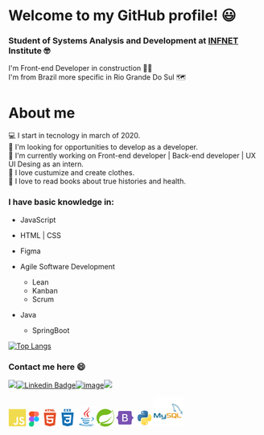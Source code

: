 
# Welcome to my GitHub profile! 😃
### Student of  Systems Analysis and Development at <a href="https://www.infnet.edu.br/infnet" target="_blank">INFNET</a> Institute 🤓

I'm Front-end Developer in construction 👷‍♀️  
I'm from Brazil more specific in Rio Grande Do Sul 🗺️  



# About me

💻 I start in tecnology in march of 2020.  
👯 I'm looking for opportunities to develop as a developer.  
🔭 I'm currently working on Front-end developer | Back-end developer | UX UI Desing as an intern.   
👚 I love custumize and create clothes.   
📖 I love to read books about true histories and health.

### I have basic knowledge in:
- JavaScript 
- HTML | CSS
- Figma  
- Agile Software Development
   - Lean 
   - Kanban   
   - Scrum

- Java 
   - SpringBoot
   
[![Top Langs](https://github-readme-stats.vercel.app/api/top-langs/?username=soualine&layout=compact&theme=nightowl)](https://github.com/anuraghazra/github-readme-stats)


### Contact me here 😄
<a href="https://wa.me/<5551981199003>" target="_blank"><img src="https://img.shields.io/badge/WhatsApp-25D366?style=for-the-badge&logo=whatsapp&logoColor=white" target="_blank">[![Linkedin Badge](https://img.shields.io/badge/LinkedIn-0077B5?style=for-the-badge&logo=linkedin&logoColor=white)](https://www.linkedin.com/in/aline-s-souza/)[![image](https://img.shields.io/badge/Discord-7289DA?style=for-the-badge&logo=discord&logoColor=white)](https://discord.com/channels/AllySouza#7125)<a href="mailto:ds.aline@gmail.com" target="_blank"><img src="https://img.shields.io/badge/Gmail-D14836?style=for-the-badge&logo=gmail&logoColor=white" target="_blank"></a>

<img width="35px" src="https://raw.githubusercontent.com/devicons/devicon/master/icons/javascript/javascript-plain.svg"><img width="30px" src="https://raw.githubusercontent.com/devicons/devicon/master/icons/figma/figma-original.svg"><img width="35px" src="https://raw.githubusercontent.com/devicons/devicon/master/icons/html5/html5-plain-wordmark.svg"><img width="35px" src="https://raw.githubusercontent.com/devicons/devicon/master/icons/css3/css3-plain-wordmark.svg"><img width="40px" src="https://raw.githubusercontent.com/devicons/devicon/master/icons/java/java-original.svg"><img width="35px" src="https://raw.githubusercontent.com/devicons/devicon/master/icons/spring/spring-original.svg"> <img width="35px" src="https://raw.githubusercontent.com/devicons/devicon/master/icons/bootstrap/bootstrap-plain.svg"> <img width="35px" src="https://raw.githubusercontent.com/devicons/devicon/master/icons/python/python-original.svg"><img width="60px" src="https://raw.githubusercontent.com/devicons/devicon/master/icons/mysql/mysql-original-wordmark.svg">

